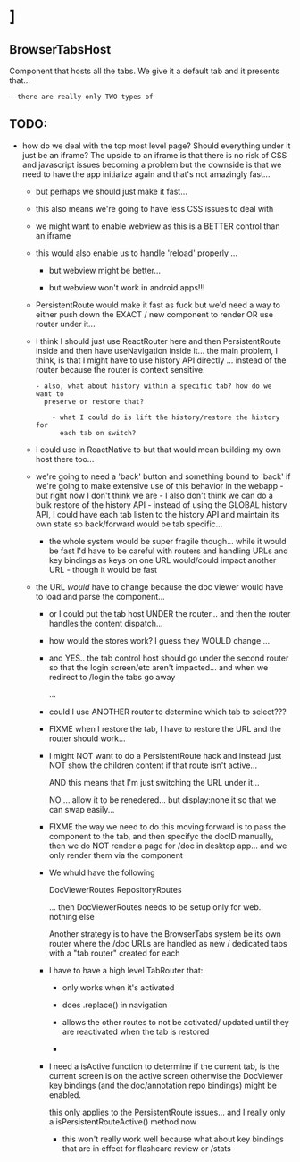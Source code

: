 # ]

## BrowserTabsHost

Component that hosts all the tabs.  We give it a default tab and it presents
that...

    - there are really only TWO types of 
    
## TODO:

- how do we deal with the top most level page?  Should everything under it just
  be an iframe?  The upside to an iframe is that there is no risk of CSS and 
  javascript issues becoming a problem but the downside is that we need to have
  the app initialize again and that's not amazingly fast... 
  
    - but perhaps we should just make it fast... 
    
    - this also means we're going to have less CSS issues to deal with
    
    - we might want to enable webview as this is a BETTER control than an iframe
    
    - this would also enable us to handle 'reload' properly ... 
    
        - but webview might be better... 
        
        - but webview won't work in android apps!!!

    - PersistentRoute would make it fast as fuck but we'd need a way to either
      push down the EXACT / new component to render OR use router under it... 
      
  - I think I should just use ReactRouter here and then PersistentRoute inside 
    and then have useNavigation inside it... the main problem, I think, is that
    I might have to use history API directly ... instead of the router because
    the router is context sensitive.  
    
        - also, what about history within a specific tab? how do we want to 
          preserve or restore that?
          
            - what I could do is lift the history/restore the history for 
              each tab on switch?  
              
  - I could use <webview> in ReactNative to but that would mean building my own 
    host there too... 
    
  - we're going to need a 'back' button and something bound to 'back' if we're
    going to make extensive use of this behavior in the webapp - but right now
    I don't think we are
        - I also don't think we can do a bulk restore of the history API
        - instead of using the GLOBAL history API, I could have each tab listen
          to the history API and maintain its own state so back/forward would be
          tab specific... 
          
    - the whole system would be super fragile though... while it would be fast
      I'd have to be careful with routers and handling URLs and key bindings as
      keys on one URL would/could impact another URL - though it would be fast
      
  - the URL *would* have to change because the doc viewer would have to load 
    and parse the component... 
       
       - or I could put the tab host UNDER the router... and then the router
         handles the content dispatch... 
         
       - how would the stores work?  I guess they WOULD change ...
       
       - and YES.. the tab control host should go under the second router so that
         the login screen/etc aren't impacted... and when we redirect to /login
         the tabs go away
         
         ... 
         
       - could I use ANOTHER router to determine which tab to select???   

    - FIXME when I restore the tab, I have to restore the URL and the router 
      should work...  
      
    - I might NOT want to do a PersistentRoute hack and instead just NOT show 
      the children content if that route isn't active... 
      
        AND this means that I'm just switching the URL under it... 
        
        NO ... allow it to be renedered... but display:none it so that we can 
        swap easily... 
        
        
    - FIXME the way we need to do this moving forward is to pass the component 
      to the tab, and then specifyc the docID manually, then we do NOT render 
      a page for /doc in desktop app... and we only render them via the 
      component
    

    - We whuld have the following
    
        DocViewerRoutes
        RepositoryRoutes
        
        ... then DocViewerRoutes needs to be setup only for web.. nothing else
        
        Another strategy is to have the BrowserTabs system be its own router 
        where the /doc URLs are handled as new / dedicated tabs with a "tab 
        router" created for each


    - I have to have a high level TabRouter that:
        - only works when it's activated
        - does .replace() in navigation 
        - allows the other routes to not be activated/ updated until they are
          reactivated when the tab is restored
          
        - 
        
    - I need a isActive function to determine if the current tab, is the current
      screen is on the active screen otherwise the DocViewer key bindings 
      (and the doc/annotation repo bindings) might be enabled.
      
        this only applies to the PersistentRoute issues... and I really only 
        a isPersistentRouteActive() method now 
        
        - this won't really work well because what about key bindings that are 
          in effect for flashcard review or /stats 
          
            
